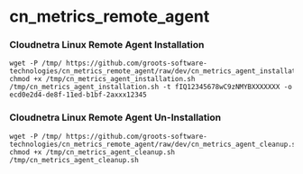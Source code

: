 # cn_metrics_remote_agent

### Cloudnetra Linux Remote Agent Installation

```
wget -P /tmp/ https://github.com/groots-software-technologies/cn_metrics_remote_agent/raw/dev/cn_metrics_agent_installation.sh
chmod +x /tmp/cn_metrics_agent_installation.sh
/tmp/cn_metrics_agent_installation.sh -t fIQ12345678wC9zNMYBXXXXXXX -o ecd0e2d4-de8f-11ed-b1bf-2axxx12345
```

### Cloudnetra Linux Remote Agent Un-Installation
```
wget -P /tmp/ https://github.com/groots-software-technologies/cn_metrics_remote_agent/raw/dev/cn_metrics_agent_cleanup.sh
chmod +x /tmp/cn_metrics_agent_cleanup.sh
/tmp/cn_metrics_agent_cleanup.sh
```
